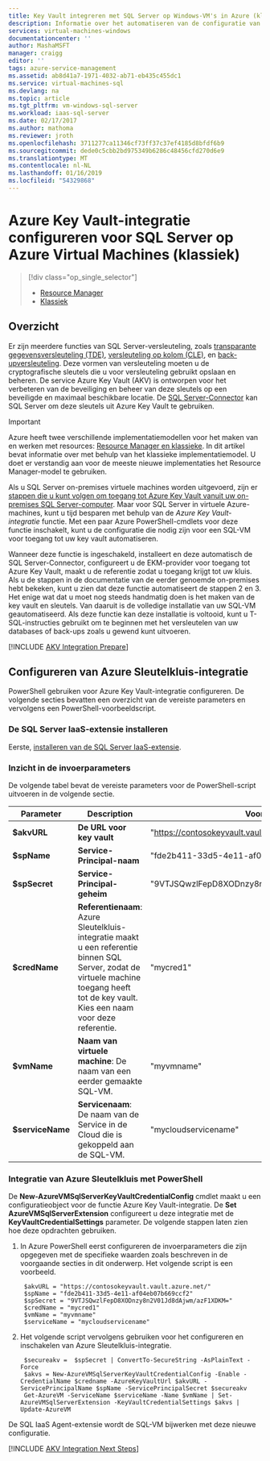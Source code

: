 ```yaml
---
title: Key Vault integreren met SQL Server op Windows-VM's in Azure (klassiek) | Microsoft Docs
description: Informatie over het automatiseren van de configuratie van SQL Server-versleuteling voor gebruik met Azure Key Vault. In dit onderwerp wordt uitgelegd hoe het gebruik van Azure Key Vault-integratie met SQL Server virtuele machines in het klassieke implementatiemodel maken.
services: virtual-machines-windows
documentationcenter: ''
author: MashaMSFT
manager: craigg
editor: ''
tags: azure-service-management
ms.assetid: ab8d41a7-1971-4032-ab71-eb435c455dc1
ms.service: virtual-machines-sql
ms.devlang: na
ms.topic: article
ms.tgt_pltfrm: vm-windows-sql-server
ms.workload: iaas-sql-server
ms.date: 02/17/2017
ms.author: mathoma
ms.reviewer: jroth
ms.openlocfilehash: 3711277ca11346cf73ff37c37ef4185d8bfdf6b9
ms.sourcegitcommit: dede0c5cbb2bd975349b6286c48456cfd270d6e9
ms.translationtype: MT
ms.contentlocale: nl-NL
ms.lasthandoff: 01/16/2019
ms.locfileid: "54329868"
---
```

# <a name="configure-azure-key-vault-integration-for-sql-server-on-azure-virtual-machines-classic"></a>Azure Key Vault-integratie configureren voor SQL Server op Azure Virtual Machines (klassiek)
> [!div class="op_single_selector"]
> * [Resource Manager](../sql/virtual-machines-windows-ps-sql-keyvault.md)
> * [Klassiek](../classic/ps-sql-keyvault.md)
> 
> 

## <a name="overview"></a>Overzicht
Er zijn meerdere functies van SQL Server-versleuteling, zoals [transparante gegevensversleuteling (TDE)](https://msdn.microsoft.com/library/bb934049.aspx), [versleuteling op kolom (CLE)](https://msdn.microsoft.com/library/ms173744.aspx), en [back-upversleuteling](https://msdn.microsoft.com/library/dn449489.aspx). Deze vormen van versleuteling moeten u de cryptografische sleutels die u voor versleuteling gebruikt opslaan en beheren. De service Azure Key Vault (AKV) is ontworpen voor het verbeteren van de beveiliging en beheer van deze sleutels op een beveiligde en maximaal beschikbare locatie. De [SQL Server-Connector](https://www.microsoft.com/download/details.aspx?id=45344) kan SQL Server om deze sleutels uit Azure Key Vault te gebruiken.

> [!IMPORTANT] 
> Azure heeft twee verschillende implementatiemodellen voor het maken van en werken met resources: [Resource Manager en klassieke](../../../azure-resource-manager/resource-manager-deployment-model.md). In dit artikel bevat informatie over met behulp van het klassieke implementatiemodel. U doet er verstandig aan voor de meeste nieuwe implementaties het Resource Manager-model te gebruiken.

Als u SQL Server on-premises virtuele machines worden uitgevoerd, zijn er [stappen die u kunt volgen om toegang tot Azure Key Vault vanuit uw on-premises SQL Server-computer](https://msdn.microsoft.com/library/dn198405.aspx). Maar voor SQL Server in virtuele Azure-machines, kunt u tijd besparen met behulp van de *Azure Key Vault-integratie* functie. Met een paar Azure PowerShell-cmdlets voor deze functie inschakelt, kunt u de configuratie die nodig zijn voor een SQL-VM voor toegang tot uw key vault automatiseren.

Wanneer deze functie is ingeschakeld, installeert en deze automatisch de SQL Server-Connector, configureert u de EKM-provider voor toegang tot Azure Key Vault, maakt u de referentie zodat u toegang krijgt tot uw kluis. Als u de stappen in de documentatie van de eerder genoemde on-premises hebt bekeken, kunt u zien dat deze functie automatiseert de stappen 2 en 3. Het enige wat dat u moet nog steeds handmatig doen is het maken van de key vault en sleutels. Van daaruit is de volledige installatie van uw SQL-VM geautomatiseerd. Als deze functie kan deze installatie is voltooid, kunt u T-SQL-instructies gebruikt om te beginnen met het versleutelen van uw databases of back-ups zoals u gewend kunt uitvoeren.

[!INCLUDE [AKV Integration Prepare](../../../../includes/virtual-machines-sql-server-akv-prepare.md)]

## <a name="configure-akv-integration"></a>Configureren van Azure Sleutelkluis-integratie
PowerShell gebruiken voor Azure Key Vault-integratie configureren. De volgende secties bevatten een overzicht van de vereiste parameters en vervolgens een PowerShell-voorbeeldscript.

### <a name="install-the-sql-server-iaas-extension"></a>De SQL Server IaaS-extensie installeren
Eerste, [installeren van de SQL Server IaaS-extensie](../classic/sql-server-agent-extension.md).

### <a name="understand-the-input-parameters"></a>Inzicht in de invoerparameters
De volgende tabel bevat de vereiste parameters voor de PowerShell-script uitvoeren in de volgende sectie.

| Parameter | Description | Voorbeeld |
| --- | --- | --- |
| **$akvURL** |**De URL voor key vault** |"https://contosokeyvault.vault.azure.net/" |
| **$spName** |**Service-Principal-naam** |"fde2b411-33d5-4e11-af04eb07b669ccf2" |
| **$spSecret** |**Service-Principal-geheim** |"9VTJSQwzlFepD8XODnzy8n2V01Jd8dAjwm/azF1XDKM=" |
| **$credName** |**Referentienaam**: Azure Sleutelkluis-integratie maakt u een referentie binnen SQL Server, zodat de virtuele machine toegang heeft tot de key vault. Kies een naam voor deze referentie. |"mycred1" |
| **$vmName** |**Naam van virtuele machine**: De naam van een eerder gemaakte SQL-VM. |"myvmname" |
| **$serviceName** |**Servicenaam**: De naam van de Service in de Cloud die is gekoppeld aan de SQL-VM. |"mycloudservicename" |

### <a name="enable-akv-integration-with-powershell"></a>Integratie van Azure Sleutelkluis met PowerShell
De **New-AzureVMSqlServerKeyVaultCredentialConfig** cmdlet maakt u een configuratieobject voor de functie Azure Key Vault-integratie. De **Set AzureVMSqlServerExtension** configureert u deze integratie met de **KeyVaultCredentialSettings** parameter. De volgende stappen laten zien hoe deze opdrachten gebruiken.

1. In Azure PowerShell eerst configureren de invoerparameters die zijn opgegeven met de specifieke waarden zoals beschreven in de voorgaande secties in dit onderwerp. Het volgende script is een voorbeeld.
   
        $akvURL = "https://contosokeyvault.vault.azure.net/"
        $spName = "fde2b411-33d5-4e11-af04eb07b669ccf2"
        $spSecret = "9VTJSQwzlFepD8XODnzy8n2V01Jd8dAjwm/azF1XDKM="
        $credName = "mycred1"
        $vmName = "myvmname"
        $serviceName = "mycloudservicename"
2. Het volgende script vervolgens gebruiken voor het configureren en inschakelen van Azure Sleutelkluis-integratie.
   
        $secureakv =  $spSecret | ConvertTo-SecureString -AsPlainText -Force
        $akvs = New-AzureVMSqlServerKeyVaultCredentialConfig -Enable -CredentialName $credname -AzureKeyVaultUrl $akvURL -ServicePrincipalName $spName -ServicePrincipalSecret $secureakv
        Get-AzureVM -ServiceName $serviceName -Name $vmName | Set-AzureVMSqlServerExtension -KeyVaultCredentialSettings $akvs | Update-AzureVM

De SQL IaaS Agent-extensie wordt de SQL-VM bijwerken met deze nieuwe configuratie.

[!INCLUDE [AKV Integration Next Steps](../../../../includes/virtual-machines-sql-server-akv-next-steps.md)]

